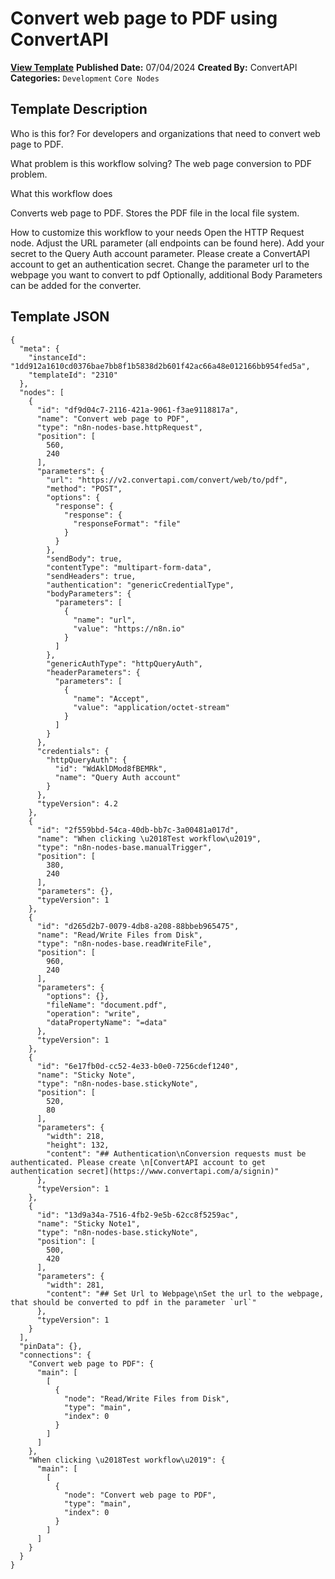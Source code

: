 # Convert web page to PDF using ConvertAPI

**[View Template](https://n8n.io/workflows/2310-/)**  **Published Date:** 07/04/2024  **Created By:** ConvertAPI  **Categories:** `Development` `Core Nodes`  

## Template Description

Who is this for?
For developers and organizations that need to convert web page to PDF.

What problem is this workflow solving?
The web page conversion to PDF problem.

What this workflow does

Converts web page to PDF.
Stores the PDF file in the local file system.

How to customize this workflow to your needs
Open the HTTP Request node.
Adjust the URL parameter (all endpoints can be found here).
Add your secret to the Query Auth account parameter. Please create a ConvertAPI account to get an authentication secret.
Change the parameter url to the webpage you want to convert to pdf
Optionally, additional Body Parameters can be added for the converter.


## Template JSON

```
{
  "meta": {
    "instanceId": "1dd912a1610cd0376bae7bb8f1b5838d2b601f42ac66a48e012166bb954fed5a",
    "templateId": "2310"
  },
  "nodes": [
    {
      "id": "df9d04c7-2116-421a-9061-f3ae9118817a",
      "name": "Convert web page to PDF",
      "type": "n8n-nodes-base.httpRequest",
      "position": [
        560,
        240
      ],
      "parameters": {
        "url": "https://v2.convertapi.com/convert/web/to/pdf",
        "method": "POST",
        "options": {
          "response": {
            "response": {
              "responseFormat": "file"
            }
          }
        },
        "sendBody": true,
        "contentType": "multipart-form-data",
        "sendHeaders": true,
        "authentication": "genericCredentialType",
        "bodyParameters": {
          "parameters": [
            {
              "name": "url",
              "value": "https://n8n.io"
            }
          ]
        },
        "genericAuthType": "httpQueryAuth",
        "headerParameters": {
          "parameters": [
            {
              "name": "Accept",
              "value": "application/octet-stream"
            }
          ]
        }
      },
      "credentials": {
        "httpQueryAuth": {
          "id": "WdAklDMod8fBEMRk",
          "name": "Query Auth account"
        }
      },
      "typeVersion": 4.2
    },
    {
      "id": "2f559bbd-54ca-40db-bb7c-3a00481a017d",
      "name": "When clicking \u2018Test workflow\u2019",
      "type": "n8n-nodes-base.manualTrigger",
      "position": [
        380,
        240
      ],
      "parameters": {},
      "typeVersion": 1
    },
    {
      "id": "d265d2b7-0079-4db8-a208-88bbeb965475",
      "name": "Read/Write Files from Disk",
      "type": "n8n-nodes-base.readWriteFile",
      "position": [
        960,
        240
      ],
      "parameters": {
        "options": {},
        "fileName": "document.pdf",
        "operation": "write",
        "dataPropertyName": "=data"
      },
      "typeVersion": 1
    },
    {
      "id": "6e17fb0d-cc52-4e33-b0e0-7256cdef1240",
      "name": "Sticky Note",
      "type": "n8n-nodes-base.stickyNote",
      "position": [
        520,
        80
      ],
      "parameters": {
        "width": 218,
        "height": 132,
        "content": "## Authentication\nConversion requests must be authenticated. Please create \n[ConvertAPI account to get authentication secret](https://www.convertapi.com/a/signin)"
      },
      "typeVersion": 1
    },
    {
      "id": "13d9a34a-7516-4fb2-9e5b-62cc8f5259ac",
      "name": "Sticky Note1",
      "type": "n8n-nodes-base.stickyNote",
      "position": [
        500,
        420
      ],
      "parameters": {
        "width": 281,
        "content": "## Set Url to Webpage\nSet the url to the webpage, that should be converted to pdf in the parameter `url`"
      },
      "typeVersion": 1
    }
  ],
  "pinData": {},
  "connections": {
    "Convert web page to PDF": {
      "main": [
        [
          {
            "node": "Read/Write Files from Disk",
            "type": "main",
            "index": 0
          }
        ]
      ]
    },
    "When clicking \u2018Test workflow\u2019": {
      "main": [
        [
          {
            "node": "Convert web page to PDF",
            "type": "main",
            "index": 0
          }
        ]
      ]
    }
  }
}
```
